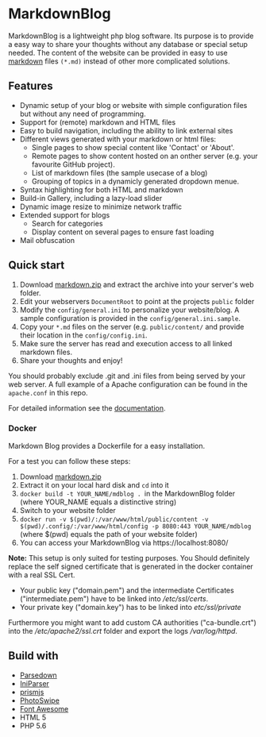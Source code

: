 # MarkdownBlog

MarkdownBlog is a lightweight php blog software. 
Its purpose is to provide a easy way to share your thoughts without any database or special setup needed.
The content of the website can be provided in easy to use [markdown](http://de.wikipedia.org/wiki/Markdown) files `(*.md)` instead of other more complicated solutions. 

## Features

- Dynamic setup of your blog or website with simple configuration files but without any need of programming.
- Support for (remote) markdown and HTML files
- Easy to build navigation, including the ability to link external sites
- Different views generated with your markdown or html files:
  - Single pages to show special content like 'Contact' or 'About'.
  - Remote pages to show content hosted on an onther server (e.g. your favourite GitHub project).
  - List of markdown files (the sample usecase of a blog)
  - Grouping of topics in a dynamicly generated dropdown menue.
- Syntax highlighting for both HTML and markdown
- Build-in Gallery, including a lazy-load slider
- Dynamic image resize to minimize network traffic
- Extended support for blogs
  - Search for categories
  - Display content on several pages to ensure fast loading
- Mail obfuscation

## Quick start

1. Download [markdown.zip](https://github.com/phgamper/markdown_blog/releases) and extract the archive into your server's web folder. 
2. Edit your webservers `DocumentRoot` to point at the projects `public` folder
3. Modify the `config/general.ini` to personalize your website/blog. A sample configuration is provided in the `config/general.ini.sample`.
4. Copy your `*.md` files on the server (e.g. `public/content/` and provide their location in the `config/config.ini`. 
5. Make sure the server has read and execution access to all linked markdown files.
6. Share your thoughts and enjoy!

You should probably exclude .git and .ini files from being served by your web server.
A full example of a Apache configuration can be found in the `apache.conf` in this repo.

For detailed information see the [documentation](https://github.com/phgamper/markdown_blog/blob/master/doc.md).

### Docker

Markdown Blog provides a Dockerfile for a easy installation. 

For a test you can follow these steps: 

1. Download [markdown.zip](https://github.com/phgamper/markdown_blog/releases) 
2. Extract it on your local hard disk and `cd` into it
3. `docker build -t YOUR_NAME/mdblog . `in the MarkdownBlog folder (where YOUR_NAME equals a distinctive string)
4. Switch to your website folder 
5. `docker run -v $(pwd)/:/var/www/html/public/content -v $(pwd)/.config/:/var/www/html/config -p 8080:443 YOUR_NAME/mdblog` (where $(pwd) equals the path of your website folder)
6. You can access your MarkdownBlog via https://localhost:8080/

__Note:__ This setup is only suited for testing purposes. You Should definitely replace the self signed certificate that is generated in the docker container with a real SSL Cert.
- Your public key ("domain.pem") and the intermediate Certificates ("intermediate.pem") have to be linked into _/etc/ssl/certs_.
- Your private key ("domain.key") has to be linked into _etc/ssl/private_

Furthermore you might want to add custom CA authorities ("ca-bundle.crt") into the _/etc/apache2/ssl.crt_ folder and export the logs _/var/log/httpd_.

## Build with

- [Parsedown](http://parsedown.org)
- [IniParser](https://github.com/austinhyde/IniParser)
- [prismjs](http://prismjs.com/index.html)
- [PhotoSwipe](http://photoswipe.com/)
- [Font Awesome](https://fortawesome.github.io/Font-Awesome/)
- HTML 5
- PHP 5.6

